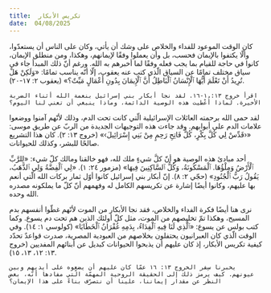 ```yaml
---
title:  تكريس الأبكار
date:  04/08/2025
---
```


كان الوقت الموعود للفداء والخلاص على وشك أن يأتي، وكان على الناس أن يستعدّوا، وألّا يكتفوا بالإيمان فحسب، بل وأن يعملوا وفقًا لإيمانهم، وهكذا، ومن منطلق الإيمان، كانوا في حاجة للقيام بما يجب فعله وفقًا لما أخبرهم به الله. ورغم أنّ ذلك المبدأ جاء في سياق مختلف تمامًا عن السياق الّذي كتب عنه يعقوب، إلّا أنّه يناسب تمامًا: «وَلَكِنْ هَلْ تُرِيدُ أَنْ تَعْلَمَ أَيُّهَا ٱلْإِنْسَانُ ٱلْبَاطِلُ أَنَّ ٱلْإِيمَانَ بِدُونِ أَعْمَالٍ مَيِّتٌ؟» (يعقوب ٢: ١٧-٢٠).

`اقرأ خروج ١٣: ١-١٦. لقد نجا أبكار بني إسرائيل بنعمة الله أثناء الضربة الأخيرة. لماذا أُعْطيت هذه الوصية الدائمة، وماذا ينبغي أن تعني لنا اليوم؟`

لقد حمى الله برحمته العائلات الإسرائيلية الّتي كانت تحت الدم، وذلك لأنّهم آمنوا ووضعوا علامات الدم على أبوابهم. وقد جاءت هذه التوجيهات الجديدة من الربّ عن طريق موسى: «‹قَدِّسْ لِي كُلَّ بِكْرٍ، كُلَّ فَاتِحِ رَحِمٍ مِنْ بَنِي إِسْرَائِيلَ›» (خروج ١٣: ٢). كان هذا التشريع صالحًا للبشر، وكذلك للحيوانات.

أحد مبادئ هذه الوصية هو أنّ كلَّ شيءٍ ملك لله، فهو خالقنا ومالك كلّ شيء: «لِلرَّبِّ ٱلْأَرْضُ وَمِلْؤُهَا. ٱلْمَسْكُونَةُ، وَكُلُّ ٱلسَّاكِنِينَ فِيهَا» (مزمور ٢٤: ١). «لِي ٱلْفِضَّةُ وَلِي ٱلذَّهَبُ، يَقُولُ رَبُّ ٱلْجُنُودِ» (حجّي ٢: ٨). إنّ أبكار بني إسرائيل كانوا أوّل ثمار بركات الله الّتي أنعم بها عليهم، وكانوا أيضًا إشارة عن تكريسهم الكامل له وفهمهم أنّ كلّ ما يملكونه مصدره الله وحده.

نرى هنا أيضًا فكرة الفداء والخلاص، فقد نجا الأبكار من الموت لأنّهم غطّوا أنفسهم بدم المسيح، وهكذا تمّ تخليصهم من الموت، مثل كلّ أولئك الذين هم تحت دم يسوع. وكما كتب بولس عن يسوع: «ٱلَّذِي لَنَا فِيهِ ٱلْفِدَاءُ، بِدَمِهِ غُفْرَانُ ٱلْخَطَايَا» (كولوسي ١: ١٤). وفي الوقت الّذي كان العبرانيون يحتفلون بخلاصهم من العبودية المصرية، صدرت قواعدٌ تحدّد كيفية تكريس الأبكار، إذ كان عليهم أن يذبحوا الحيوانات كبديل عن أبنائهم المفديين (خروج ١٣: ١٢، ١٣، ١٥).

`يخبرنا سِفر الخروج ١٣: ١٦ عمّا كان عليهم أن يضعوه على أيديهم وبين عيونهم. كيف يرمز ذلك إلى الحقيقة الروحية المهمّة الّتي مفادها أنّه، بغض النظر عن مقدار إيماننا، علينا أن نتصرّف بناءً على هذا الإيمان؟`